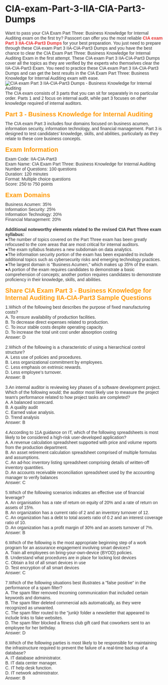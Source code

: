 # CIA-exam-Part-3-IIA-CIA-Part3-Dumps
<p>
	<span style="font-size:12px;font-weight:normal;">
	<div style="margin:0px;padding:0px;text-size-adjust:none;color:#333333;font-family:Verdana, Arial, Helvetica, sans-serif;white-space:normal;">
		Want to pass your CIA Exam Part Three: Business Knowledge for Internal Auditing exam on the first try? Passcert can offer you the most reliable&nbsp;<a href="https://www.passcert.com/IIA-CIA-Part3.html" target="_blank" style="color:#666666;text-decoration-line:none;"><b><span style="color:#E53333;">CIA exam Part 3 IIA-CIA-Part3 Dumps</span></b></a>&nbsp;for your best preparation. You just need to prepare through these CIA exam Part 3 IIA-CIA-Part3 Dumps and you have the best chance to clear the CIA Exam Part Three: Business Knowledge for Internal Auditing Exam in the first attempt. These CIA exam Part 3 IIA-CIA-Part3 Dumps cover all the topics as they are verified by the experts who themselves clear the IIA-CIA-Part3 Exam. You need to practice these CIA exam Part 3 IIA-CIA-Part3 Dumps and can get the best results in the CIA Exam Part Three: Business Knowledge for Internal Auditing exam with ease.
	</div>
	<div style="margin:0px;padding:0px;text-size-adjust:none;color:#333333;font-family:Verdana, Arial, Helvetica, sans-serif;white-space:normal;">
		<img src="https://www.passcert.com/T/PC-COM/images/uploads/20220720033617_3651.png" title="CIA exam Part 3 IIA-CIA-Part3 Dumps - Business Knowledge for Internal Auditing" alt="CIA exam Part 3 IIA-CIA-Part3 Dumps - Business Knowledge for Internal Auditing" border="0" style="margin:0px;padding:0px;text-size-adjust:none;" /><br />
	</div>
	<div style="margin:0px;padding:0px;text-size-adjust:none;color:#333333;font-family:Verdana, Arial, Helvetica, sans-serif;white-space:normal;">
		The CIA exam consists of 3 parts that you can sit for separately in no particular order. Parts 1 and 2 focus on internal audit, while part 3 focuses on other knowledge required of internal auditors.
	</div>
	<div style="margin:0px;padding:0px;text-size-adjust:none;color:#333333;font-family:Verdana, Arial, Helvetica, sans-serif;white-space:normal;">
		<br />
	</div>
	<h1 style="margin:0px 0px 10px;padding:0px;text-size-adjust:none;font-size:20px;color:#FF9900;font-family:Verdana, Arial, Helvetica, sans-serif;white-space:normal;">
		Part 3 - Business Knowledge for Internal Auditing
	</h1>
	<div style="margin:0px;padding:0px;text-size-adjust:none;color:#333333;font-family:Verdana, Arial, Helvetica, sans-serif;white-space:normal;">
		The CIA exam Part 3 includes four domains focused on business acumen, information security, information technology, and financial management. Part 3 is designed to test candidates' knowledge, skills, and abilities, particularly as they relate to these core business concepts.
	</div>
	<div style="margin:0px;padding:0px;text-size-adjust:none;color:#333333;font-family:Verdana, Arial, Helvetica, sans-serif;white-space:normal;">
		<br />
	</div>
	<h1 style="margin:0px 0px 10px;padding:0px;text-size-adjust:none;font-size:20px;color:#FF9900;font-family:Verdana, Arial, Helvetica, sans-serif;white-space:normal;">
		Exam Information
	</h1>
	<div style="margin:0px;padding:0px;text-size-adjust:none;color:#333333;font-family:Verdana, Arial, Helvetica, sans-serif;white-space:normal;">
		Exam Code: IIA-CIA-Part3
	</div>
	<div style="margin:0px;padding:0px;text-size-adjust:none;color:#333333;font-family:Verdana, Arial, Helvetica, sans-serif;white-space:normal;">
		Exam Name: CIA Exam Part Three: Business Knowledge for Internal Auditing
	</div>
	<div style="margin:0px;padding:0px;text-size-adjust:none;color:#333333;font-family:Verdana, Arial, Helvetica, sans-serif;white-space:normal;">
		Number of Questions: 100 questions
	</div>
	<div style="margin:0px;padding:0px;text-size-adjust:none;color:#333333;font-family:Verdana, Arial, Helvetica, sans-serif;white-space:normal;">
		Duration: 120 minutes
	</div>
	<div style="margin:0px;padding:0px;text-size-adjust:none;color:#333333;font-family:Verdana, Arial, Helvetica, sans-serif;white-space:normal;">
		Format: Multiple choice questions
	</div>
	<div style="margin:0px;padding:0px;text-size-adjust:none;color:#333333;font-family:Verdana, Arial, Helvetica, sans-serif;white-space:normal;">
		Score: 250 to 750 points
	</div>
	<div style="margin:0px;padding:0px;text-size-adjust:none;color:#333333;font-family:Verdana, Arial, Helvetica, sans-serif;white-space:normal;">
		<br />
	</div>
	<h1 style="margin:0px 0px 10px;padding:0px;text-size-adjust:none;font-size:20px;color:#FF9900;font-family:Verdana, Arial, Helvetica, sans-serif;white-space:normal;">
		Exam Domains
	</h1>
	<div style="margin:0px;padding:0px;text-size-adjust:none;color:#333333;font-family:Verdana, Arial, Helvetica, sans-serif;white-space:normal;">
		Business Acumen: 35%
	</div>
	<div style="margin:0px;padding:0px;text-size-adjust:none;color:#333333;font-family:Verdana, Arial, Helvetica, sans-serif;white-space:normal;">
		Information Security: 25%
	</div>
	<div style="margin:0px;padding:0px;text-size-adjust:none;color:#333333;font-family:Verdana, Arial, Helvetica, sans-serif;white-space:normal;">
		Information Technology: 20%
	</div>
	<div style="margin:0px;padding:0px;text-size-adjust:none;color:#333333;font-family:Verdana, Arial, Helvetica, sans-serif;white-space:normal;">
		Financial Management: 20%
	</div>
	<div style="margin:0px;padding:0px;text-size-adjust:none;color:#333333;font-family:Verdana, Arial, Helvetica, sans-serif;white-space:normal;">
		<br />
	</div>
	<div style="margin:0px;padding:0px;text-size-adjust:none;color:#333333;font-family:Verdana, Arial, Helvetica, sans-serif;white-space:normal;">
		<b>Additional noteworthy elements related to the revised CIA Part Three exam syllabus:</b>
	</div>
	<div style="margin:0px;padding:0px;text-size-adjust:none;color:#333333;font-family:Verdana, Arial, Helvetica, sans-serif;white-space:normal;">
		●The number of topics covered on the Part Three exam has been greatly refocused to the core areas that are most critical for internal auditors.
	</div>
	<div style="margin:0px;padding:0px;text-size-adjust:none;color:#333333;font-family:Verdana, Arial, Helvetica, sans-serif;white-space:normal;">
		●The exam syllabus features a new subdomain on data analytics.
	</div>
	<div style="margin:0px;padding:0px;text-size-adjust:none;color:#333333;font-family:Verdana, Arial, Helvetica, sans-serif;white-space:normal;">
		●The information security portion of the exam has been expanded to include additional topics such as cybersecurity risks and emerging technology practices.
	</div>
	<div style="margin:0px;padding:0px;text-size-adjust:none;color:#333333;font-family:Verdana, Arial, Helvetica, sans-serif;white-space:normal;">
		●The largest domain is "Business Acumen," which makes up 35% of the exam.
	</div>
	<div style="margin:0px;padding:0px;text-size-adjust:none;color:#333333;font-family:Verdana, Arial, Helvetica, sans-serif;white-space:normal;">
		●A portion of the exam requires candidates to demonstrate a basic comprehension of concepts; another portion requires candidates to demonstrate proficiency in their knowledge, skills, and abilities.
	</div>
	<div style="margin:0px;padding:0px;text-size-adjust:none;color:#333333;font-family:Verdana, Arial, Helvetica, sans-serif;white-space:normal;">
		<br />
	</div>
	<h1 style="margin:0px 0px 10px;padding:0px;text-size-adjust:none;font-size:20px;color:#FF9900;font-family:Verdana, Arial, Helvetica, sans-serif;white-space:normal;">
		Share CIA Exam Part 3 - Business Knowledge for Internal Auditing IIA-CIA-Part3 Sample Questions
	</h1>
	<div style="margin:0px;padding:0px;text-size-adjust:none;color:#333333;font-family:Verdana, Arial, Helvetica, sans-serif;white-space:normal;">
		1.Which of the following best describes the purpose of fixed manufacturing costs?
	</div>
	<div style="margin:0px;padding:0px;text-size-adjust:none;color:#333333;font-family:Verdana, Arial, Helvetica, sans-serif;white-space:normal;">
		A. To ensure availability of production facilities.
	</div>
	<div style="margin:0px;padding:0px;text-size-adjust:none;color:#333333;font-family:Verdana, Arial, Helvetica, sans-serif;white-space:normal;">
		B. To decrease direct expenses related to production.
	</div>
	<div style="margin:0px;padding:0px;text-size-adjust:none;color:#333333;font-family:Verdana, Arial, Helvetica, sans-serif;white-space:normal;">
		C. To incur stable costs despite operating capacity.
	</div>
	<div style="margin:0px;padding:0px;text-size-adjust:none;color:#333333;font-family:Verdana, Arial, Helvetica, sans-serif;white-space:normal;">
		D. To increase the total unit cost under absorption costing
	</div>
	<div style="margin:0px;padding:0px;text-size-adjust:none;color:#333333;font-family:Verdana, Arial, Helvetica, sans-serif;white-space:normal;">
		Answer: D
	</div>
	<div style="margin:0px;padding:0px;text-size-adjust:none;color:#333333;font-family:Verdana, Arial, Helvetica, sans-serif;white-space:normal;">
		<br />
	</div>
	<div style="margin:0px;padding:0px;text-size-adjust:none;color:#333333;font-family:Verdana, Arial, Helvetica, sans-serif;white-space:normal;">
		2.Which of the following is a characteristic of using a hierarchical control structure?
	</div>
	<div style="margin:0px;padding:0px;text-size-adjust:none;color:#333333;font-family:Verdana, Arial, Helvetica, sans-serif;white-space:normal;">
		A. Less use of policies and procedures.
	</div>
	<div style="margin:0px;padding:0px;text-size-adjust:none;color:#333333;font-family:Verdana, Arial, Helvetica, sans-serif;white-space:normal;">
		B. Less organizational commitment by employees.
	</div>
	<div style="margin:0px;padding:0px;text-size-adjust:none;color:#333333;font-family:Verdana, Arial, Helvetica, sans-serif;white-space:normal;">
		C. Less emphasis on extrinsic rewards.
	</div>
	<div style="margin:0px;padding:0px;text-size-adjust:none;color:#333333;font-family:Verdana, Arial, Helvetica, sans-serif;white-space:normal;">
		D. Less employee’s turnover.
	</div>
	<div style="margin:0px;padding:0px;text-size-adjust:none;color:#333333;font-family:Verdana, Arial, Helvetica, sans-serif;white-space:normal;">
		Answer: B
	</div>
	<div style="margin:0px;padding:0px;text-size-adjust:none;color:#333333;font-family:Verdana, Arial, Helvetica, sans-serif;white-space:normal;">
		<br />
	</div>
	<div style="margin:0px;padding:0px;text-size-adjust:none;color:#333333;font-family:Verdana, Arial, Helvetica, sans-serif;white-space:normal;">
		3.An internal auditor is reviewing key phases of a software development project.
	</div>
	<div style="margin:0px;padding:0px;text-size-adjust:none;color:#333333;font-family:Verdana, Arial, Helvetica, sans-serif;white-space:normal;">
		Which of the following would; the auditor most likely use to measure the project team's performance related to how project tasks are completed?
	</div>
	<div style="margin:0px;padding:0px;text-size-adjust:none;color:#333333;font-family:Verdana, Arial, Helvetica, sans-serif;white-space:normal;">
		A. A balanced scorecard.
	</div>
	<div style="margin:0px;padding:0px;text-size-adjust:none;color:#333333;font-family:Verdana, Arial, Helvetica, sans-serif;white-space:normal;">
		B. A quality audit
	</div>
	<div style="margin:0px;padding:0px;text-size-adjust:none;color:#333333;font-family:Verdana, Arial, Helvetica, sans-serif;white-space:normal;">
		C. Earned value analysis.
	</div>
	<div style="margin:0px;padding:0px;text-size-adjust:none;color:#333333;font-family:Verdana, Arial, Helvetica, sans-serif;white-space:normal;">
		D. Trend analysis
	</div>
	<div style="margin:0px;padding:0px;text-size-adjust:none;color:#333333;font-family:Verdana, Arial, Helvetica, sans-serif;white-space:normal;">
		Answer: B
	</div>
	<div style="margin:0px;padding:0px;text-size-adjust:none;color:#333333;font-family:Verdana, Arial, Helvetica, sans-serif;white-space:normal;">
		<br />
	</div>
	<div style="margin:0px;padding:0px;text-size-adjust:none;color:#333333;font-family:Verdana, Arial, Helvetica, sans-serif;white-space:normal;">
		4.According to 11A guidance on IT, which of the following spreadsheets is most likely to be considered a high-risk user-developed application?
	</div>
	<div style="margin:0px;padding:0px;text-size-adjust:none;color:#333333;font-family:Verdana, Arial, Helvetica, sans-serif;white-space:normal;">
		A. A revenue calculation spreadsheet supported with price and volume reports from the production department.
	</div>
	<div style="margin:0px;padding:0px;text-size-adjust:none;color:#333333;font-family:Verdana, Arial, Helvetica, sans-serif;white-space:normal;">
		B. An asset retirement calculation spreadsheet comprised of multiple formulas and assumptions.
	</div>
	<div style="margin:0px;padding:0px;text-size-adjust:none;color:#333333;font-family:Verdana, Arial, Helvetica, sans-serif;white-space:normal;">
		C. An ad-hoc inventory listing spreadsheet comprising details of written-off inventory quantities.
	</div>
	<div style="margin:0px;padding:0px;text-size-adjust:none;color:#333333;font-family:Verdana, Arial, Helvetica, sans-serif;white-space:normal;">
		D. An accounts receivable reconciliation spreadsheet used by the accounting manager to verify balances
	</div>
	<div style="margin:0px;padding:0px;text-size-adjust:none;color:#333333;font-family:Verdana, Arial, Helvetica, sans-serif;white-space:normal;">
		Answer: C
	</div>
	<div style="margin:0px;padding:0px;text-size-adjust:none;color:#333333;font-family:Verdana, Arial, Helvetica, sans-serif;white-space:normal;">
		<br />
	</div>
	<div style="margin:0px;padding:0px;text-size-adjust:none;color:#333333;font-family:Verdana, Arial, Helvetica, sans-serif;white-space:normal;">
		5.Which of the following scenarios indicates an effective use of financial leverage?
	</div>
	<div style="margin:0px;padding:0px;text-size-adjust:none;color:#333333;font-family:Verdana, Arial, Helvetica, sans-serif;white-space:normal;">
		A. An organisation has a rate of return on equity of 20% and a rate of return on assets of 15%.
	</div>
	<div style="margin:0px;padding:0px;text-size-adjust:none;color:#333333;font-family:Verdana, Arial, Helvetica, sans-serif;white-space:normal;">
		B. An organization has a current ratio of 2 and an inventory turnover of 12.
	</div>
	<div style="margin:0px;padding:0px;text-size-adjust:none;color:#333333;font-family:Verdana, Arial, Helvetica, sans-serif;white-space:normal;">
		C. An organization has a debt to total assets ratio of 0.2 and an interest coverage ratio of 10.
	</div>
	<div style="margin:0px;padding:0px;text-size-adjust:none;color:#333333;font-family:Verdana, Arial, Helvetica, sans-serif;white-space:normal;">
		D. An organization has a profit margin of 30% and an assets turnover of 7%.
	</div>
	<div style="margin:0px;padding:0px;text-size-adjust:none;color:#333333;font-family:Verdana, Arial, Helvetica, sans-serif;white-space:normal;">
		Answer: B
	</div>
	<div style="margin:0px;padding:0px;text-size-adjust:none;color:#333333;font-family:Verdana, Arial, Helvetica, sans-serif;white-space:normal;">
		<br />
	</div>
	<div style="margin:0px;padding:0px;text-size-adjust:none;color:#333333;font-family:Verdana, Arial, Helvetica, sans-serif;white-space:normal;">
		6.Which of the following is the most appropriate beginning step of a work program for an assurance engagement involving smart devices?
	</div>
	<div style="margin:0px;padding:0px;text-size-adjust:none;color:#333333;font-family:Verdana, Arial, Helvetica, sans-serif;white-space:normal;">
		A. Train all employees on bring-your-own-device (BYOD) policies.
	</div>
	<div style="margin:0px;padding:0px;text-size-adjust:none;color:#333333;font-family:Verdana, Arial, Helvetica, sans-serif;white-space:normal;">
		B. Understand what procedures are in place for locking lost devices
	</div>
	<div style="margin:0px;padding:0px;text-size-adjust:none;color:#333333;font-family:Verdana, Arial, Helvetica, sans-serif;white-space:normal;">
		C. Obtain a list of all smart devices in use
	</div>
	<div style="margin:0px;padding:0px;text-size-adjust:none;color:#333333;font-family:Verdana, Arial, Helvetica, sans-serif;white-space:normal;">
		D. Test encryption of all smart devices
	</div>
	<div style="margin:0px;padding:0px;text-size-adjust:none;color:#333333;font-family:Verdana, Arial, Helvetica, sans-serif;white-space:normal;">
		Answer: C
	</div>
	<div style="margin:0px;padding:0px;text-size-adjust:none;color:#333333;font-family:Verdana, Arial, Helvetica, sans-serif;white-space:normal;">
		<br />
	</div>
	<div style="margin:0px;padding:0px;text-size-adjust:none;color:#333333;font-family:Verdana, Arial, Helvetica, sans-serif;white-space:normal;">
		7.Which of the following situations best illustrates a "false positive" in the performance of a spam filter?
	</div>
	<div style="margin:0px;padding:0px;text-size-adjust:none;color:#333333;font-family:Verdana, Arial, Helvetica, sans-serif;white-space:normal;">
		A. The spam filter removed Incoming communication that included certain keywords and domains.
	</div>
	<div style="margin:0px;padding:0px;text-size-adjust:none;color:#333333;font-family:Verdana, Arial, Helvetica, sans-serif;white-space:normal;">
		B. The spam filter deleted commercial ads automatically, as they were recognized as unwanted.
	</div>
	<div style="margin:0px;padding:0px;text-size-adjust:none;color:#333333;font-family:Verdana, Arial, Helvetica, sans-serif;white-space:normal;">
		C. The spam filter routed to the "junk|r folder a newsletter that appeared to include links to fake websites.
	</div>
	<div style="margin:0px;padding:0px;text-size-adjust:none;color:#333333;font-family:Verdana, Arial, Helvetica, sans-serif;white-space:normal;">
		D. The spam filter blocked a fitness club gift card that coworkers sent to an employee for her birthday.
	</div>
	<div style="margin:0px;padding:0px;text-size-adjust:none;color:#333333;font-family:Verdana, Arial, Helvetica, sans-serif;white-space:normal;">
		Answer: D
	</div>
	<div style="margin:0px;padding:0px;text-size-adjust:none;color:#333333;font-family:Verdana, Arial, Helvetica, sans-serif;white-space:normal;">
		<br />
	</div>
	<div style="margin:0px;padding:0px;text-size-adjust:none;color:#333333;font-family:Verdana, Arial, Helvetica, sans-serif;white-space:normal;">
		8.Which of the following parties is most likely to be responsible for maintaining the infrastructure required to prevent the failure of a real-time backup of a database?
	</div>
	<div style="margin:0px;padding:0px;text-size-adjust:none;color:#333333;font-family:Verdana, Arial, Helvetica, sans-serif;white-space:normal;">
		A. IT database administrator.
	</div>
	<div style="margin:0px;padding:0px;text-size-adjust:none;color:#333333;font-family:Verdana, Arial, Helvetica, sans-serif;white-space:normal;">
		B. IT data center manager.
	</div>
	<div style="margin:0px;padding:0px;text-size-adjust:none;color:#333333;font-family:Verdana, Arial, Helvetica, sans-serif;white-space:normal;">
		C. IT help desk function.
	</div>
	<div style="margin:0px;padding:0px;text-size-adjust:none;color:#333333;font-family:Verdana, Arial, Helvetica, sans-serif;white-space:normal;">
		D. IT network administrator.
	</div>
	<div style="margin:0px;padding:0px;text-size-adjust:none;color:#333333;font-family:Verdana, Arial, Helvetica, sans-serif;white-space:normal;">
		Answer: B
	</div>
</span>
</p>
<p>
	<br />
</p>

